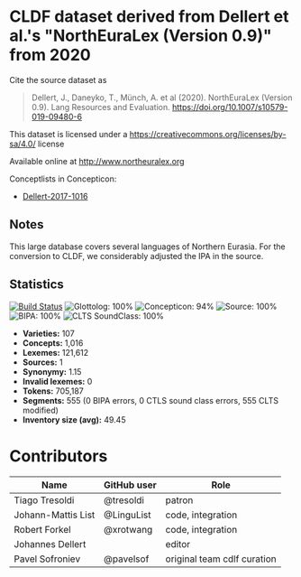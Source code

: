 # CLDF dataset derived from Dellert et al.'s "NorthEuraLex (Version 0.9)" from 2020

Cite the source dataset as

> Dellert, J., Daneyko, T., Münch, A. et al (2020). NorthEuraLex (Version 0.9). Lang Resources and Evaluation. https://doi.org/10.1007/s10579-019-09480-6

This dataset is licensed under a https://creativecommons.org/licenses/by-sa/4.0/ license

Available online at http://www.northeuralex.org


Conceptlists in Concepticon:
- [Dellert-2017-1016](https://concepticon.clld.org/contributions/Dellert-2017-1016)
## Notes

This large database covers several languages of Northern Eurasia. For the conversion to CLDF, we considerably adjusted the IPA in the source.



## Statistics


[![Build Status](https://travis-ci.org/lexibank/northeuralex.svg?branch=master)](https://travis-ci.org/lexibank/northeuralex)
![Glottolog: 100%](https://img.shields.io/badge/Glottolog-100%25-brightgreen.svg "Glottolog: 100%")
![Concepticon: 94%](https://img.shields.io/badge/Concepticon-94%25-green.svg "Concepticon: 94%")
![Source: 100%](https://img.shields.io/badge/Source-100%25-brightgreen.svg "Source: 100%")
![BIPA: 100%](https://img.shields.io/badge/BIPA-100%25-brightgreen.svg "BIPA: 100%")
![CLTS SoundClass: 100%](https://img.shields.io/badge/CLTS%20SoundClass-100%25-brightgreen.svg "CLTS SoundClass: 100%")

- **Varieties:** 107
- **Concepts:** 1,016
- **Lexemes:** 121,612
- **Sources:** 1
- **Synonymy:** 1.15
- **Invalid lexemes:** 0
- **Tokens:** 705,187
- **Segments:** 555 (0 BIPA errors, 0 CTLS sound class errors, 555 CLTS modified)
- **Inventory size (avg):** 49.45

# Contributors

Name | GitHub user | Role
--- | --- | ---
Tiago Tresoldi | @tresoldi | patron | Author
Johann-Mattis List | @LinguList | code, integration | Author
Robert Forkel | @xrotwang | code, integration | Author
Johannes Dellert | | editor | DataCurator, DataManager
Pavel Sofroniev | @pavelsof | original team cdlf curation | DataCurator, DataManager


